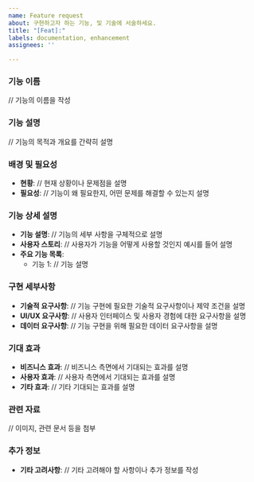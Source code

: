 ```yaml
---
name: Feature request
about: 구현하고자 하는 기능, 및 기술에 서술하세요.
title: "[Feat]:"
labels: documentation, enhancement
assignees: ''

---
```


### 기능 이름
// 기능의 이름을 작성

### 기능 설명
// 기능의 목적과 개요를 간략히 설명

### 배경 및 필요성
- **현황**: // 현재 상황이나 문제점을 설명
- **필요성**: // 기능이 왜 필요한지, 어떤 문제를 해결할 수 있는지 설명

### 기능 상세 설명
- **기능 설명**: // 기능의 세부 사항을 구체적으로 설명
- **사용자 스토리**: // 사용자가 기능을 어떻게 사용할 것인지 예시를 들어 설명
- **주요 기능 목록**:
  - 기능 1: // 기능 설명

### 구현 세부사항
- **기술적 요구사항**: // 기능 구현에 필요한 기술적 요구사항이나 제약 조건을 설명
- **UI/UX 요구사항**: // 사용자 인터페이스 및 사용자 경험에 대한 요구사항을 설명
- **데이터 요구사항**: // 기능 구현을 위해 필요한 데이터 요구사항을 설명

### 기대 효과
- **비즈니스 효과**: // 비즈니스 측면에서 기대되는 효과를 설명
- **사용자 효과**: // 사용자 측면에서 기대되는 효과를 설명
- **기타 효과**: // 기타 기대되는 효과를 설명

### 관련 자료
// 이미지, 관련 문서 등을 첨부

### 추가 정보
- **기타 고려사항**: // 기타 고려해야 할 사항이나 추가 정보를 작성
